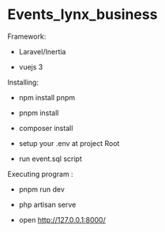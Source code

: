 # Events_lynx_business
Framework:

- Laravel/Inertia

- vuejs 3

Installing:

- npm install pnpm

- pnpm install 

- composer install 

- setup your .env at project Root

- run event.sql script 

Executing program :

- pnpm run dev

- php artisan serve

- open http://127.0.0.1:8000/

